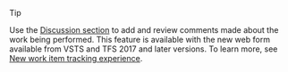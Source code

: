 
> [!TIP]    
> Use the [Discussion section](/vsts/work/work-items/work-item-form-controls#discussion) to add and review comments made about the work being performed. This feature is available with the new web form available from VSTS and TFS 2017 and later versions. To learn more, see [New work item tracking experience](/vsts/work/customize/process/new-work-item-experience). 